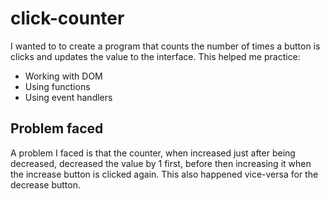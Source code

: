 # click-counter

I wanted to to create a program that counts the number of times a button is clicks and updates the value to the interface. This helped me practice:
- Working with DOM
- Using functions
- Using event handlers

## Problem faced
A problem I faced is that the counter, when increased just after being decreased, decreased the value by 1 first, before then increasing it when the increase button is clicked again. This also happened vice-versa for the decrease button.
